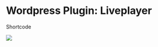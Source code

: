 Wordpress Plugin: Liveplayer
=======================================


Shortcode

<img src="https://raw.github.com/ReliveRadio/reliveradio-wordpress-plugin_liveplayer/master/screenshot.png">
